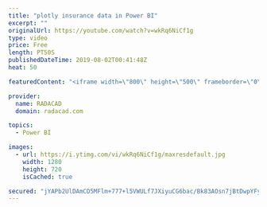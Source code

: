 ```yaml
---
title: "plotly insurance data in Power BI"
excerpt: ""
originalUrl: https://youtube.com/watch?v=wkRq6NiCf1g
type: video
price: Free
length: PT50S
publishedDateTime: 2019-08-02T00:41:48Z
heat: 50

featuredContent: "<iframe width=\"800\" height=\"500\" frameborder=\"0\" src=\"https://www.youtube.com/embed/wkRq6NiCf1g\" allow=\"accelerometer; autoplay; encrypted-media; gyroscope; picture-in-picture\" allowfullscreen></iframe>"

provider:
  name: RADACAD
  domain: radacad.com

topics:
  - Power BI

images:
  - url: https://i.ytimg.com/vi/wkRq6NiCf1g/maxresdefault.jpg
    width: 1280
    height: 720
    isCached: true

secured: "jYAPb2UlDAmCD5MFlm+777+l5VWULf7JXiyuCG6bac/Bk83AOsn7jBtDwpYFyLsG/AQxIuSUUKuR5Hdp7/m/vpAcCEDxugjqP+UYg/BO7zVdcaQSNTfBvNXCNMKQ6bIXWfAZJMXLrSQsUBfO44G7SAVcmRcSHACL2u/WeAnDPS7L8T2j/1U9fwBBl3tTgR7Wi+FV/Vu7F+QHUxJfDFbjTpCQGeJ3H7+VIfQWRWP5oNDJzQpmLc5nMyE4PWxXSTkiXWfikrN9HgSXTV278u0J9+f+RNQKEaKncb9mw51ZaxweGXD0qSjfI6qT7JyhlJo0ia6OJhFXtX36Xh/z/0KtlGAZ5QvDMq2jSILlgrbwvLRdQPOL6x3WDBqrpqZwMgrblB2yRKZM4GRFjUGY+Oc6FnTJZQRXXqT09zkCgNAaLRo=;ssWFR/uN7RiA7lJMEkuzIA=="
---
```


